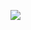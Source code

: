 [![](https://www.jitpack.io/v/chsring/SrwingPayLib.svg)](https://www.jitpack.io/#chsring/SrwingPayLib)
